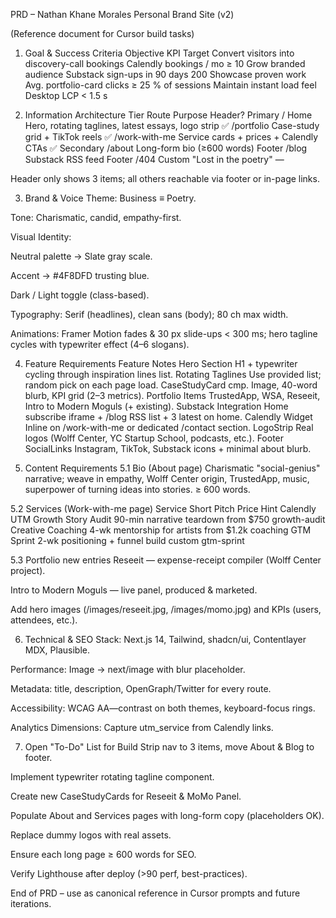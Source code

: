 PRD – Nathan Khane Morales Personal Brand Site (v2)

(Reference document for Cursor build tasks)

1. Goal & Success Criteria
Objective	KPI	Target
Convert visitors into discovery-call bookings	Calendly bookings / mo	≥ 10
Grow branded audience	Substack sign-ups in 90 days	200
Showcase proven work	Avg. portfolio-card clicks	≥ 25 % of sessions
Maintain instant load feel	Desktop LCP	< 1.5 s

2. Information Architecture
Tier	Route	Purpose	Header?
Primary	/ Home	Hero, rotating taglines, latest essays, logo strip	✅
/portfolio	Case-study grid + TikTok reels	✅
/work-with-me	Service cards + prices + Calendly CTAs	✅
Secondary	/about	Long-form bio (≥600 words)	Footer
/blog	Substack RSS feed	Footer
/404	Custom "Lost in the poetry"	—

Header only shows 3 items; all others reachable via footer or in-page links.

3. Brand & Voice
Theme: Business ≡ Poetry.

Tone: Charismatic, candid, empathy-first.

Visual Identity:

Neutral palette → Slate gray scale.

Accent → #4F8DFD trusting blue.

Dark / Light toggle (class-based).

Typography: Serif (headlines), clean sans (body); 80 ch max width.

Animations: Framer Motion fades & 30 px slide-ups < 300 ms; hero tagline cycles with typewriter effect (4–6 slogans).

4. Feature Requirements
Feature	Notes
Hero Section	H1 + typewriter cycling through inspiration lines list.
Rotating Taglines	Use provided list; random pick on each page load.
CaseStudyCard cmp.	Image, 40-word blurb, KPI grid (2–3 metrics).
Portfolio Items	TrustedApp, WSA, Reseeit, Intro to Modern Moguls (+ existing).
Substack Integration	Home subscribe iframe + /blog RSS list + 3 latest on home.
Calendly Widget	Inline on /work-with-me or dedicated /contact section.
LogoStrip	Real logos (Wolff Center, YC Startup School, podcasts, etc.).
Footer SocialLinks	Instagram, TikTok, Substack icons + minimal about blurb.

5. Content Requirements
5.1 Bio (About page)
Charismatic "social-genius" narrative; weave in empathy, Wolff Center origin, TrustedApp, music, superpower of turning ideas into stories. ≥ 600 words.

5.2 Services (Work-with-me page)
Service	Short Pitch	Price Hint	Calendly UTM
Growth Story Audit	90-min narrative teardown	from $750	growth-audit
Creative Coaching	4-wk mentorship for artists	from $1.2k	coaching
GTM Sprint	2-wk positioning + funnel build	custom	gtm-sprint

5.3 Portfolio new entries
Reseeit — expense-receipt compiler (Wolff Center project).

Intro to Modern Moguls — live panel, produced & marketed.

Add hero images (/images/reseeit.jpg, /images/momo.jpg) and KPIs (users, attendees, etc.).

6. Technical & SEO
Stack: Next.js 14, Tailwind, shadcn/ui, Contentlayer MDX, Plausible.

Performance: Image → next/image with blur placeholder.

Metadata: title, description, OpenGraph/Twitter for every route.

Accessibility: WCAG AA—contrast on both themes, keyboard-focus rings.

Analytics Dimensions: Capture utm_service from Calendly links.

7. Open "To-Do" List for Build
Strip nav to 3 items, move About & Blog to footer.

Implement typewriter rotating tagline component.

Create new CaseStudyCards for Reseeit & MoMo Panel.

Populate About and Services pages with long-form copy (placeholders OK).

Replace dummy logos with real assets.

Ensure each long page ≥ 600 words for SEO.

Verify Lighthouse after deploy (>90 perf, best-practices).

End of PRD – use as canonical reference in Cursor prompts and future iterations.